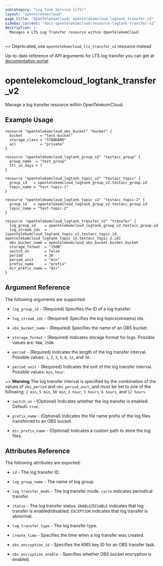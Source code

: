 ```yaml
---
subcategory: "Log Tank Service (LTS)"
layout: "opentelekomcloud"
page_title: "OpenTelekomCloud: opentelekomcloud_logtank_transfer_v2"
sidebar_current: "docs-opentelekomcloud-resource-logtank-transfer-v2"
description: |-
  Manages a LTS Log Transfer resource within OpenTelekomCloud.
---
```


~>
Deprecated, use `opentelekomcloud_lts_transfer_v2` resource instead

Up-to-date reference of API arguments for LTS log transfer you can get at
[documentation portal](https://docs.otc.t-systems.com/log-tank-service/api-ref/log_transfer/index.html)

# opentelekomcloud_logtank_transfer_v2

Manage a log transfer resource within OpenTelekomCloud.

## Example Usage

```hcl
resource "opentelekomcloud_obs_bucket" "bucket" {
  bucket        = "test-bucket"
  storage_class = "STANDARD"
  acl           = "private"
}

resource "opentelekomcloud_logtank_group_v2" "testacc_group" {
  group_name  = "test_group"
  ttl_in_days = 7
}

resource "opentelekomcloud_logtank_topic_v2" "testacc_topic" {
  group_id   = opentelekomcloud_logtank_group_v2.testacc_group.id
  topic_name = "test-topic-1"
}

resource "opentelekomcloud_logtank_topic_v2" "testacc_topic-2" {
  group_id   = opentelekomcloud_logtank_group_v2.testacc_group.id
  topic_name = "test-topic-2"
}

resource "opentelekomcloud_logtank_transfer_v2" "transfer" {
  log_group_id    = opentelekomcloud_logtank_group_v2.testacc_group.id
  log_stream_ids  = [opentelekomcloud_logtank_topic_v2.testacc_topic.id, opentelekomcloud_logtank_topic_v2.testacc_topic-2.id]
  obs_bucket_name = opentelekomcloud_obs_bucket.bucket.bucket
  storage_format  = "JSON"
  switch_on       = false
  period          = 30
  period_unit     = "min"
  prefix_name     = "prefix"
  dir_prefix_name = "dir"
}
```

## Argument Reference

The following arguments are supported:

* `log_group_id` - (Required) Specifies the ID of a log transfer.

* `log_stream_ids` - (Required) Specifies the log topics(streams) ids.

* `obs_bucket_name` - (Required) Specifies the name of an OBS bucket.

* `storage_format` - (Required) Indicates storage format for logs. Possible values are: `RAW`, `JSON`.

* `period` - (Required) Indicates the length of the log transfer interval.
  Possible values: `1`, `2`, `3`, `5`, `6`, `12`, and `30`.

* `period_unit` - (Required) Indicates the unit of the log transfer interval.
  Possible values: `min`, `hour`.

~> **Warning** The log transfer interval is specified by the combination of the values of `obs_period` and `obs_period_unit`,
and must be set to one of the following: `2 min`, `5 min`, `30 min`, `1 hour`, `3 hours`, `6 hours`, and `12 hours`.

* `switch_on` - (Optional) Indicates whether the log transfer is enabled. Default: `true`.

* `prefix_name` - (Optional) Indicates the file name prefix of the log files transferred to an OBS bucket.

* `dir_prefix_name` - (Optional) Indicates a custom path to store the log files.

## Attributes Reference

The following attributes are exported:

* `id` - The log transfer ID.

* `log_group_name` - The name of log group.

* `log_transfer_mode` - The log transfer mode. `cycle` indicates periodical transfer.

* `status` - The log transfer status.
  `ENABLE`/`DISABLE` indicates that log transfer is enabled/disabled.
  `EXCEPTION` indicates that log transfer is abnormal.

* `log_transfer_type` - The log transfer type.

* `create_time` - Specifies the time when a log transfer was created.

* `obs_encryption_id` - Specifies the KMS key ID for an OBS transfer task.

* `obs_encryption_enable` - Specifies whether OBS bucket encryption is enabled.
